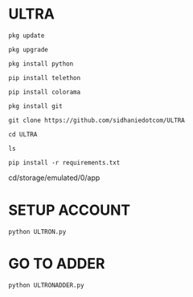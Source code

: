 # ULTRA

```
pkg update

pkg upgrade

pkg install python

pip install telethon

pip install colorama

pkg install git

git clone https://github.com/sidhaniedotcom/ULTRA

cd ULTRA

ls
```

```
pip install -r requirements.txt
```
cd/storage/emulated/0/app



# SETUP ACCOUNT
```
python ULTRON.py
```
# GO TO ADDER
```
python ULTRONADDER.py
```
